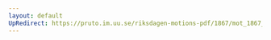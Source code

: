 ```yaml
---
layout: default
UpRedirect: https://pruto.im.uu.se/riksdagen-motions-pdf/1867/mot_1867__fk__73/mot_1867__fk__73-002.pdf
---
```

